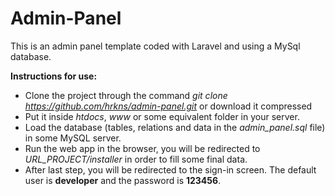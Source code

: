 # Admin-Panel

This is an admin panel template coded with Laravel and using a MySql database.

**Instructions for use:**

*   Clone the project through the command _git clone https://github.com/hrkns/admin-panel.git_ or download it compressed
*   Put it inside _htdocs_, _www_ or some equivalent folder in your server.
*   Load the database (tables, relations and data in the _admin_panel.sql_ file) in some MySQL server.
*   Run the web app in the browser, you will be redirected to _URL_PROJECT/installer_ in order to fill some final data.
*   After last step, you will be redirected to the sign-in screen. The default user is **developer** and the password is **123456**.